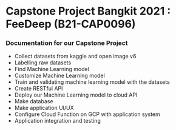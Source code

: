 # Capstone Project Bangkit 2021 : FeeDeep (B21-CAP0096)

### Documentation for our Capstone Project

- Collect datasets from kaggle and open image v6
- Labelling raw datasets
- Find Machine Learning model
- Customize Machine Learning model
- Train and validating machine learning model with the datasets
- Create RESTful API
- Deploy our Machine Learning model to cloud API
- Make database
- Make application UI/UX
- Configure Cloud Function on GCP with application system
- Application integration and testing

